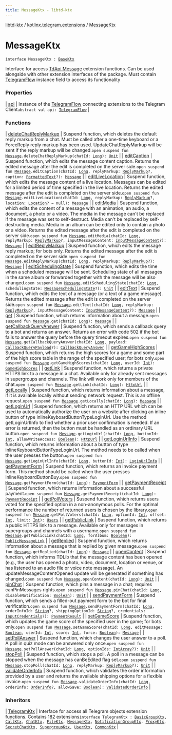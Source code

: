 ```yaml
---
title: MessageKtx - libtd-ktx
---
```


[libtd-ktx](../../index.html) / [kotlinx.telegram.extensions](../index.html) / [MessageKtx](./index.html)

# MessageKtx

`interface MessageKtx : `[`BaseKtx`](../-base-ktx/index.html)

Interface for access [TdApi.Message](https://tdlibx.github.io/td/docs/org/drinkless/td/libcore/telegram/TdApi.Message.html) extension functions. Can be used alongside with other
extension interfaces of the package. Must contain [TelegramFlow](../../kotlinx.telegram.core/-telegram-flow/index.html) instance field to access its
functionality

### Properties

| [api](api.html) | Instance of the [TelegramFlow](../../kotlinx.telegram.core/-telegram-flow/index.html) connecting extensions to the Telegram Client`abstract val api: `[`TelegramFlow`](../../kotlinx.telegram.core/-telegram-flow/index.html) |

### Functions

| [deleteChatReplyMarkup](delete-chat-reply-markup.html) | Suspend function, which deletes the default reply markup from a chat. Must be called after a one-time keyboard or a ForceReply reply markup has been used. UpdateChatReplyMarkup will be sent if the reply markup will be changed.`open suspend fun `[`Message`](https://tdlibx.github.io/td/docs/org/drinkless/td/libcore/telegram/TdApi.Message.html)`.deleteChatReplyMarkup(chatId: `[`Long`](https://kotlinlang.org/api/latest/jvm/stdlib/kotlin/-long/index.html)`): `[`Unit`](https://kotlinlang.org/api/latest/jvm/stdlib/kotlin/-unit/index.html) |
| [editCaption](edit-caption.html) | Suspend function, which edits the message content caption. Returns the edited message after the edit is completed on the server side.`open suspend fun `[`Message`](https://tdlibx.github.io/td/docs/org/drinkless/td/libcore/telegram/TdApi.Message.html)`.editCaption(chatId: `[`Long`](https://kotlinlang.org/api/latest/jvm/stdlib/kotlin/-long/index.html)`, replyMarkup: `[`ReplyMarkup`](https://tdlibx.github.io/td/docs/org/drinkless/td/libcore/telegram/TdApi.ReplyMarkup.html)`?, caption: `[`FormattedText`](https://tdlibx.github.io/td/docs/org/drinkless/td/libcore/telegram/TdApi.FormattedText.html)`?): `[`Message`](https://tdlibx.github.io/td/docs/org/drinkless/td/libcore/telegram/TdApi.Message.html) |
| [editLiveLocation](edit-live-location.html) | Suspend function, which edits the message content of a live location. Messages can be edited for a limited period of time specified in the live location. Returns the edited message after the edit is completed on the server side.`open suspend fun `[`Message`](https://tdlibx.github.io/td/docs/org/drinkless/td/libcore/telegram/TdApi.Message.html)`.editLiveLocation(chatId: `[`Long`](https://kotlinlang.org/api/latest/jvm/stdlib/kotlin/-long/index.html)`, replyMarkup: `[`ReplyMarkup`](https://tdlibx.github.io/td/docs/org/drinkless/td/libcore/telegram/TdApi.ReplyMarkup.html)`?, location: `[`Location`](https://tdlibx.github.io/td/docs/org/drinkless/td/libcore/telegram/TdApi.Location.html)`? = null): `[`Message`](https://tdlibx.github.io/td/docs/org/drinkless/td/libcore/telegram/TdApi.Message.html) |
| [editMedia](edit-media.html) | Suspend function, which edits the content of a message with an animation, an audio, a document, a photo or a video. The media in the message can't be replaced if the message was set to self-destruct. Media can't be replaced by self-destructing media. Media in an album can be edited only to contain a photo or a video. Returns the edited message after the edit is completed on the server side.`open suspend fun `[`Message`](https://tdlibx.github.io/td/docs/org/drinkless/td/libcore/telegram/TdApi.Message.html)`.editMedia(chatId: `[`Long`](https://kotlinlang.org/api/latest/jvm/stdlib/kotlin/-long/index.html)`, replyMarkup: `[`ReplyMarkup`](https://tdlibx.github.io/td/docs/org/drinkless/td/libcore/telegram/TdApi.ReplyMarkup.html)`?, inputMessageContent: `[`InputMessageContent`](https://tdlibx.github.io/td/docs/org/drinkless/td/libcore/telegram/TdApi.InputMessageContent.html)`?): `[`Message`](https://tdlibx.github.io/td/docs/org/drinkless/td/libcore/telegram/TdApi.Message.html) |
| [editReplyMarkup](edit-reply-markup.html) | Suspend function, which edits the message reply markup; for bots only. Returns the edited message after the edit is completed on the server side.`open suspend fun `[`Message`](https://tdlibx.github.io/td/docs/org/drinkless/td/libcore/telegram/TdApi.Message.html)`.editReplyMarkup(chatId: `[`Long`](https://kotlinlang.org/api/latest/jvm/stdlib/kotlin/-long/index.html)`, replyMarkup: `[`ReplyMarkup`](https://tdlibx.github.io/td/docs/org/drinkless/td/libcore/telegram/TdApi.ReplyMarkup.html)`?): `[`Message`](https://tdlibx.github.io/td/docs/org/drinkless/td/libcore/telegram/TdApi.Message.html) |
| [editSchedulingState](edit-scheduling-state.html) | Suspend function, which edits the time when a scheduled message will be sent. Scheduling state of all messages in the same album or forwarded together with the message will be also changed.`open suspend fun `[`Message`](https://tdlibx.github.io/td/docs/org/drinkless/td/libcore/telegram/TdApi.Message.html)`.editSchedulingState(chatId: `[`Long`](https://kotlinlang.org/api/latest/jvm/stdlib/kotlin/-long/index.html)`, schedulingState: `[`MessageSchedulingState`](https://tdlibx.github.io/td/docs/org/drinkless/td/libcore/telegram/TdApi.MessageSchedulingState.html)`?): `[`Unit`](https://kotlinlang.org/api/latest/jvm/stdlib/kotlin/-unit/index.html) |
| [editText](edit-text.html) | Suspend function, which edits the text of a message (or a text of a game message). Returns the edited message after the edit is completed on the server side.`open suspend fun `[`Message`](https://tdlibx.github.io/td/docs/org/drinkless/td/libcore/telegram/TdApi.Message.html)`.editText(chatId: `[`Long`](https://kotlinlang.org/api/latest/jvm/stdlib/kotlin/-long/index.html)`, replyMarkup: `[`ReplyMarkup`](https://tdlibx.github.io/td/docs/org/drinkless/td/libcore/telegram/TdApi.ReplyMarkup.html)`?, inputMessageContent: `[`InputMessageContent`](https://tdlibx.github.io/td/docs/org/drinkless/td/libcore/telegram/TdApi.InputMessageContent.html)`?): `[`Message`](https://tdlibx.github.io/td/docs/org/drinkless/td/libcore/telegram/TdApi.Message.html) |
| [get](get.html) | Suspend function, which returns information about a message.`open suspend fun `[`Message`](https://tdlibx.github.io/td/docs/org/drinkless/td/libcore/telegram/TdApi.Message.html)`.get(chatId: `[`Long`](https://kotlinlang.org/api/latest/jvm/stdlib/kotlin/-long/index.html)`): `[`Message`](https://tdlibx.github.io/td/docs/org/drinkless/td/libcore/telegram/TdApi.Message.html) |
| [getCallbackQueryAnswer](get-callback-query-answer.html) | Suspend function, which sends a callback query to a bot and returns an answer. Returns an error with code 502 if the bot fails to answer the query before the query timeout expires.`open suspend fun `[`Message`](https://tdlibx.github.io/td/docs/org/drinkless/td/libcore/telegram/TdApi.Message.html)`.getCallbackQueryAnswer(chatId: `[`Long`](https://kotlinlang.org/api/latest/jvm/stdlib/kotlin/-long/index.html)`, payload: `[`CallbackQueryPayload`](https://tdlibx.github.io/td/docs/org/drinkless/td/libcore/telegram/TdApi.CallbackQueryPayload.html)`?): `[`CallbackQueryAnswer`](https://tdlibx.github.io/td/docs/org/drinkless/td/libcore/telegram/TdApi.CallbackQueryAnswer.html) |
| [getGameHighScores](get-game-high-scores.html) | Suspend function, which returns the high scores for a game and some part of the high score table in the range of the specified user; for bots only.`open suspend fun `[`Message`](https://tdlibx.github.io/td/docs/org/drinkless/td/libcore/telegram/TdApi.Message.html)`.getGameHighScores(chatId: `[`Long`](https://kotlinlang.org/api/latest/jvm/stdlib/kotlin/-long/index.html)`, userId: `[`Int`](https://kotlinlang.org/api/latest/jvm/stdlib/kotlin/-int/index.html)`): `[`GameHighScores`](https://tdlibx.github.io/td/docs/org/drinkless/td/libcore/telegram/TdApi.GameHighScores.html) |
| [getLink](get-link.html) | Suspend function, which returns a private HTTPS link to a message in a chat. Available only for already sent messages in supergroups and channels. The link will work only for members of the chat.`open suspend fun `[`Message`](https://tdlibx.github.io/td/docs/org/drinkless/td/libcore/telegram/TdApi.Message.html)`.getLink(chatId: `[`Long`](https://kotlinlang.org/api/latest/jvm/stdlib/kotlin/-long/index.html)`): `[`HttpUrl`](https://tdlibx.github.io/td/docs/org/drinkless/td/libcore/telegram/TdApi.HttpUrl.html) |
| [getLocally](get-locally.html) | Suspend function, which returns information about a message, if it is available locally without sending network request. This is an offline request.`open suspend fun `[`Message`](https://tdlibx.github.io/td/docs/org/drinkless/td/libcore/telegram/TdApi.Message.html)`.getLocally(chatId: `[`Long`](https://kotlinlang.org/api/latest/jvm/stdlib/kotlin/-long/index.html)`): `[`Message`](https://tdlibx.github.io/td/docs/org/drinkless/td/libcore/telegram/TdApi.Message.html) |
| [getLoginUrl](get-login-url.html) | Suspend function, which returns an HTTP URL which can be used to automatically authorize the user on a website after clicking an inline button of type inlineKeyboardButtonTypeLoginUrl. Use the method getLoginUrlInfo to find whether a prior user confirmation is needed. If an error is returned, then the button must be handled as an ordinary URL button.`open suspend fun `[`Message`](https://tdlibx.github.io/td/docs/org/drinkless/td/libcore/telegram/TdApi.Message.html)`.getLoginUrl(chatId: `[`Long`](https://kotlinlang.org/api/latest/jvm/stdlib/kotlin/-long/index.html)`, buttonId: `[`Int`](https://kotlinlang.org/api/latest/jvm/stdlib/kotlin/-int/index.html)`, allowWriteAccess: `[`Boolean`](https://kotlinlang.org/api/latest/jvm/stdlib/kotlin/-boolean/index.html)`): `[`HttpUrl`](https://tdlibx.github.io/td/docs/org/drinkless/td/libcore/telegram/TdApi.HttpUrl.html) |
| [getLoginUrlInfo](get-login-url-info.html) | Suspend function, which returns information about a button of type inlineKeyboardButtonTypeLoginUrl. The method needs to be called when the user presses the button.`open suspend fun `[`Message`](https://tdlibx.github.io/td/docs/org/drinkless/td/libcore/telegram/TdApi.Message.html)`.getLoginUrlInfo(chatId: `[`Long`](https://kotlinlang.org/api/latest/jvm/stdlib/kotlin/-long/index.html)`, buttonId: `[`Int`](https://kotlinlang.org/api/latest/jvm/stdlib/kotlin/-int/index.html)`): `[`LoginUrlInfo`](https://tdlibx.github.io/td/docs/org/drinkless/td/libcore/telegram/TdApi.LoginUrlInfo.html) |
| [getPaymentForm](get-payment-form.html) | Suspend function, which returns an invoice payment form. This method should be called when the user presses inlineKeyboardButtonBuy.`open suspend fun `[`Message`](https://tdlibx.github.io/td/docs/org/drinkless/td/libcore/telegram/TdApi.Message.html)`.getPaymentForm(chatId: `[`Long`](https://kotlinlang.org/api/latest/jvm/stdlib/kotlin/-long/index.html)`): `[`PaymentForm`](https://tdlibx.github.io/td/docs/org/drinkless/td/libcore/telegram/TdApi.PaymentForm.html) |
| [getPaymentReceipt](get-payment-receipt.html) | Suspend function, which returns information about a successful payment.`open suspend fun `[`Message`](https://tdlibx.github.io/td/docs/org/drinkless/td/libcore/telegram/TdApi.Message.html)`.getPaymentReceipt(chatId: `[`Long`](https://kotlinlang.org/api/latest/jvm/stdlib/kotlin/-long/index.html)`): `[`PaymentReceipt`](https://tdlibx.github.io/td/docs/org/drinkless/td/libcore/telegram/TdApi.PaymentReceipt.html) |
| [getPollVoters](get-poll-voters.html) | Suspend function, which returns users voted for the specified option in a non-anonymous polls. For the optimal performance the number of returned users is chosen by the library.`open suspend fun `[`Message`](https://tdlibx.github.io/td/docs/org/drinkless/td/libcore/telegram/TdApi.Message.html)`.getPollVoters(chatId: `[`Long`](https://kotlinlang.org/api/latest/jvm/stdlib/kotlin/-long/index.html)`, optionId: `[`Int`](https://kotlinlang.org/api/latest/jvm/stdlib/kotlin/-int/index.html)`, offset: `[`Int`](https://kotlinlang.org/api/latest/jvm/stdlib/kotlin/-int/index.html)`, limit: `[`Int`](https://kotlinlang.org/api/latest/jvm/stdlib/kotlin/-int/index.html)`): `[`Users`](https://tdlibx.github.io/td/docs/org/drinkless/td/libcore/telegram/TdApi.Users.html) |
| [getPublicLink](get-public-link.html) | Suspend function, which returns a public HTTPS link to a message. Available only for messages in supergroups and channels with a username.`open suspend fun `[`Message`](https://tdlibx.github.io/td/docs/org/drinkless/td/libcore/telegram/TdApi.Message.html)`.getPublicLink(chatId: `[`Long`](https://kotlinlang.org/api/latest/jvm/stdlib/kotlin/-long/index.html)`, forAlbum: `[`Boolean`](https://kotlinlang.org/api/latest/jvm/stdlib/kotlin/-boolean/index.html)`): `[`PublicMessageLink`](https://tdlibx.github.io/td/docs/org/drinkless/td/libcore/telegram/TdApi.PublicMessageLink.html) |
| [getReplied](get-replied.html) | Suspend function, which returns information about a message that is replied by given message.`open suspend fun `[`Message`](https://tdlibx.github.io/td/docs/org/drinkless/td/libcore/telegram/TdApi.Message.html)`.getReplied(chatId: `[`Long`](https://kotlinlang.org/api/latest/jvm/stdlib/kotlin/-long/index.html)`): `[`Message`](https://tdlibx.github.io/td/docs/org/drinkless/td/libcore/telegram/TdApi.Message.html) |
| [openContent](open-content.html) | Suspend function, which informs TDLib that the message content has been opened (e.g., the user has opened a photo, video, document, location or venue, or has listened to an audio file or voice note message). An updateMessageContentOpened update will be generated if something has changed.`open suspend fun `[`Message`](https://tdlibx.github.io/td/docs/org/drinkless/td/libcore/telegram/TdApi.Message.html)`.openContent(chatId: `[`Long`](https://kotlinlang.org/api/latest/jvm/stdlib/kotlin/-long/index.html)`): `[`Unit`](https://kotlinlang.org/api/latest/jvm/stdlib/kotlin/-unit/index.html) |
| [pinChat](pin-chat.html) | Suspend function, which pins a message in a chat; requires canPinMessages rights.`open suspend fun `[`Message`](https://tdlibx.github.io/td/docs/org/drinkless/td/libcore/telegram/TdApi.Message.html)`.pinChat(chatId: `[`Long`](https://kotlinlang.org/api/latest/jvm/stdlib/kotlin/-long/index.html)`, disableNotification: `[`Boolean`](https://kotlinlang.org/api/latest/jvm/stdlib/kotlin/-boolean/index.html)`): `[`Unit`](https://kotlinlang.org/api/latest/jvm/stdlib/kotlin/-unit/index.html) |
| [sendPaymentForm](send-payment-form.html) | Suspend function, which sends a filled-out payment form to the bot for final verification.`open suspend fun `[`Message`](https://tdlibx.github.io/td/docs/org/drinkless/td/libcore/telegram/TdApi.Message.html)`.sendPaymentForm(chatId: `[`Long`](https://kotlinlang.org/api/latest/jvm/stdlib/kotlin/-long/index.html)`, orderInfoId: `[`String`](https://kotlinlang.org/api/latest/jvm/stdlib/kotlin/-string/index.html)`?, shippingOptionId: `[`String`](https://kotlinlang.org/api/latest/jvm/stdlib/kotlin/-string/index.html)`?, credentials: `[`InputCredentials`](https://tdlibx.github.io/td/docs/org/drinkless/td/libcore/telegram/TdApi.InputCredentials.html)`?): `[`PaymentResult`](https://tdlibx.github.io/td/docs/org/drinkless/td/libcore/telegram/TdApi.PaymentResult.html) |
| [setGameScore](set-game-score.html) | Suspend function, which updates the game score of the specified user in the game; for bots only.`open suspend fun `[`Message`](https://tdlibx.github.io/td/docs/org/drinkless/td/libcore/telegram/TdApi.Message.html)`.setGameScore(chatId: `[`Long`](https://kotlinlang.org/api/latest/jvm/stdlib/kotlin/-long/index.html)`, editMessage: `[`Boolean`](https://kotlinlang.org/api/latest/jvm/stdlib/kotlin/-boolean/index.html)`, userId: `[`Int`](https://kotlinlang.org/api/latest/jvm/stdlib/kotlin/-int/index.html)`, score: `[`Int`](https://kotlinlang.org/api/latest/jvm/stdlib/kotlin/-int/index.html)`, force: `[`Boolean`](https://kotlinlang.org/api/latest/jvm/stdlib/kotlin/-boolean/index.html)`): `[`Message`](https://tdlibx.github.io/td/docs/org/drinkless/td/libcore/telegram/TdApi.Message.html) |
| [setPollAnswer](set-poll-answer.html) | Suspend function, which changes the user answer to a poll. A poll in quiz mode can be answered only once.`open suspend fun `[`Message`](https://tdlibx.github.io/td/docs/org/drinkless/td/libcore/telegram/TdApi.Message.html)`.setPollAnswer(chatId: `[`Long`](https://kotlinlang.org/api/latest/jvm/stdlib/kotlin/-long/index.html)`, optionIds: `[`IntArray`](https://kotlinlang.org/api/latest/jvm/stdlib/kotlin/-int-array/index.html)`?): `[`Unit`](https://kotlinlang.org/api/latest/jvm/stdlib/kotlin/-unit/index.html) |
| [stopPoll](stop-poll.html) | Suspend function, which stops a poll. A poll in a message can be stopped when the message has canBeEdited flag set.`open suspend fun `[`Message`](https://tdlibx.github.io/td/docs/org/drinkless/td/libcore/telegram/TdApi.Message.html)`.stopPoll(chatId: `[`Long`](https://kotlinlang.org/api/latest/jvm/stdlib/kotlin/-long/index.html)`, replyMarkup: `[`ReplyMarkup`](https://tdlibx.github.io/td/docs/org/drinkless/td/libcore/telegram/TdApi.ReplyMarkup.html)`?): `[`Unit`](https://kotlinlang.org/api/latest/jvm/stdlib/kotlin/-unit/index.html) |
| [validateOrderInfo](validate-order-info.html) | Suspend function, which validates the order information provided by a user and returns the available shipping options for a flexible invoice.`open suspend fun `[`Message`](https://tdlibx.github.io/td/docs/org/drinkless/td/libcore/telegram/TdApi.Message.html)`.validateOrderInfo(chatId: `[`Long`](https://kotlinlang.org/api/latest/jvm/stdlib/kotlin/-long/index.html)`, orderInfo: `[`OrderInfo`](https://tdlibx.github.io/td/docs/org/drinkless/td/libcore/telegram/TdApi.OrderInfo.html)`?, allowSave: `[`Boolean`](https://kotlinlang.org/api/latest/jvm/stdlib/kotlin/-boolean/index.html)`): `[`ValidatedOrderInfo`](https://tdlibx.github.io/td/docs/org/drinkless/td/libcore/telegram/TdApi.ValidatedOrderInfo.html) |

### Inheritors

| [TelegramKtx](../-telegram-ktx/index.html) | Interface for access all Telegram objects extension functions. Contains 182 extensions`interface TelegramKtx : `[`BasicGroupKtx`](../-basic-group-ktx/index.html)`, `[`CallKtx`](../-call-ktx/index.html)`, `[`ChatKtx`](../-chat-ktx/index.html)`, `[`FileKtx`](../-file-ktx/index.html)`, `[`MessageKtx`](./index.html)`, `[`NotificationGroupKtx`](../-notification-group-ktx/index.html)`, `[`ProxyKtx`](../-proxy-ktx/index.html)`, `[`SecretChatKtx`](../-secret-chat-ktx/index.html)`, `[`SupergroupKtx`](../-supergroup-ktx/index.html)`, `[`UserKtx`](../-user-ktx/index.html)`, `[`CommonKtx`](../-common-ktx/index.html) |

